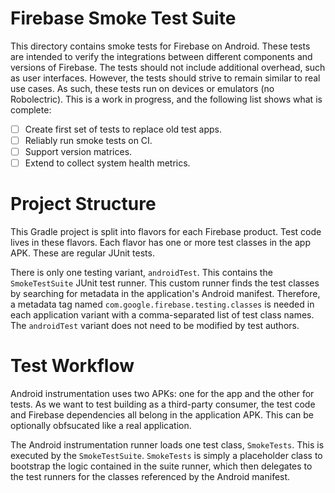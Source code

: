 # Firebase Smoke Test Suite

This directory contains smoke tests for Firebase on Android. These tests are
intended to verify the integrations between different components and versions of
Firebase. The tests should not include additional overhead, such as user
interfaces. However, the tests should strive to remain similar to real use
cases. As such, these tests run on devices or emulators (no Robolectric). This
is a work in progress, and the following list shows what is complete:

- [ ] Create first set of tests to replace old test apps.
- [ ] Reliably run smoke tests on CI.
- [ ] Support version matrices.
- [ ] Extend to collect system health metrics.

# Project Structure

This Gradle project is split into flavors for each Firebase product. Test code
lives in these flavors. Each flavor has one or more test classes in the app APK.
These are regular JUnit tests.

There is only one testing variant, `androidTest`. This contains the
`SmokeTestSuite` JUnit test runner. This custom runner finds the test classes by
searching for metadata in the application's Android manifest. Therefore, a
metadata tag named `com.google.firebase.testing.classes` is needed in each
application variant with a comma-separated list of test class names. The
`androidTest` variant does not need to be modified by test authors.

# Test Workflow

Android instrumentation uses two APKs: one for the app and the other for tests.
As we want to test building as a third-party consumer, the test code and
Firebase dependencies all belong in the application APK. This can be optionally
obfsucated like a real application.

The Android instrumentation runner loads one test class, `SmokeTests`. This is
executed by the `SmokeTestSuite`. `SmokeTests` is simply a placeholder class to
bootstrap the logic contained in the suite runner, which then delegates to the
test runners for the classes referenced by the Android manifest.
